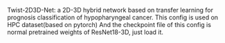 Twist-2D3D-Net: a 2D-3D hybrid network based on transfer learning for prognosis classification of hypopharyngeal cancer. This config is used on HPC dataset(based on pytorch) And the checkpoint file of this config is normal pretrained weights of ResNet18-3D, just load it.
